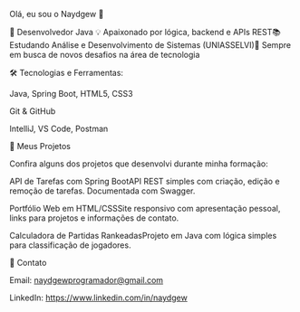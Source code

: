 Olá, eu sou o Naydgew 👋

🎯 Desenvolvedor Java 💡 Apaixonado por lógica, backend e APIs REST📚 Estudando Análise e Desenvolvimento de Sistemas (UNIASSELVI)🚀 Sempre em busca de novos desafios na área de tecnologia

🛠️ Tecnologias e Ferramentas:

Java, Spring Boot, HTML5, CSS3

Git & GitHub

IntelliJ, VS Code, Postman

📂 Meus Projetos

Confira alguns dos projetos que desenvolvi durante minha formação:

API de Tarefas com Spring BootAPI REST simples com criação, edição e remoção de tarefas. Documentada com Swagger.

Portfólio Web em HTML/CSSSite responsivo com apresentação pessoal, links para projetos e informações de contato.

Calculadora de Partidas RankeadasProjeto em Java com lógica simples para classificação de jogadores.

💌 Contato

Email: naydgewprogramador@gmail.com

LinkedIn: https://www.linkedin.com/in/naydgew
